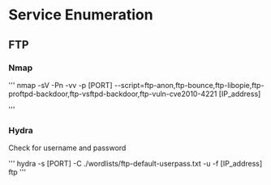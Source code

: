 # Service Enumeration
## FTP

### Nmap

'''
nmap -sV -Pn -vv -p [PORT] --script=ftp-anon,ftp-bounce,ftp-libopie,ftp-proftpd-backdoor,ftp-vsftpd-backdoor,ftp-vuln-cve2010-4221 [IP_address]

'''

### Hydra
Check for username and password

'''
hydra -s [PORT] -C ./wordlists/ftp-default-userpass.txt -u -f [IP_address] ftp
'''
